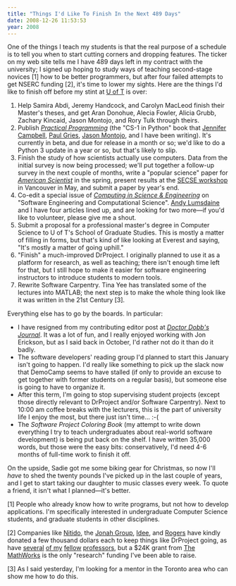 ```yaml
---
title: "Things I'd Like To Finish In the Next 489 Days"
date: 2008-12-26 11:53:53
year: 2008
---
```

One of the things I teach my students is that the real purpose of a schedule is to tell you when to start cutting corners and dropping features. The ticker on my web site tells me I have 489 days left in my contract with the university; I signed up hoping to study ways of teaching second-stage novices [1] how to be better programmers, but after four failed attempts to get NSERC funding [2], it's time to lower my sights. Here are the things I'd like to finish off before my stint at <a href="http://www.cs.toronto.edu">U of T</a> is over:
<ol>
  <li>Help Samira Abdi, Jeremy Handcock, and Carolyn MacLeod finish their Master's theses, and get Aran Donohue, Alecia Fowler, Alicia Grubb, Zachary Kincaid, Jason Montojo, and Rory Tulk through theirs.</li>
  <li>Publish <a href="http://pragprog.com/titles/gwpy/practical-programming"><em>Practical Programming</em></a> (the "CS-1 in Python" book that <a href="http://www.cs.toronto.edu/~campbell">Jennifer Campbell</a>, <a href="http://www.cs.toronto.edu/~pgries">Paul Gries</a>, <a href="http://www.jaysnothere.com/blog/">Jason Montojo</a>, and I have been writing). It's currently in beta, and due for release in a month or so; we'd like to do a Python 3 update in a year or so, but that's likely to slip.</li>
  <li>Finish the study of how scientists actually use computers. Data from the initial survey is now being processed; we'll put together a follow-up survey in the next couple of months, write a "popular science" paper for <a href="http://www.amsci.org"><em>American Scientist</em></a> in the spring, present results at the <a href="http://www.cs.ua.edu/~SECSE09/">SECSE workshop</a> in Vancouver in May, and submit a paper by year's end.</li>
  <li>Co-edit a special issue of <a href="http://cise.aip.org/"><em>Computing in Science &amp; Engineering</em></a> on "Software Engineering and Computational Science". <a href="http://www.cs.indiana.edu/~lums">Andy Lumsdaine</a> and I have four articles lined up, and are looking for two more—if you'd like to volunteer, please give me a shout.</li>
  <li>Submit a proposal for a professional master's degree in Computer Science to U of T's School of Graduate Studies. This is mostly a matter of filling in forms, but that's kind of like looking at Everest and saying, "It's mostly a matter of going uphill."</li>
  <li>"Finish" a much-improved DrProject.  I originally planned to use it as a platform for research, as well as teaching; there isn't enough time left for that, but I still hope to make it easier for software engineering instructors to introduce students to modern tools.</li>
  <li>Rewrite Software Carpentry.  Tina Yee has translated some of the lectures into MATLAB; the next step is to make the whole thing look like it was written in the 21st Century [3].</li>
</ol>
Everything else has to go by the boards. In particular:
<ul>
  <li>I have resigned from my contributing editor post at <a href="http://www.ddj.com"><em>Doctor Dobb's Journal</em></a>. It was a lot of fun, and I really enjoyed working with Jon Erickson, but as I said back in October, I'd rather not do it than do it badly.</li>
  <li>The software developers' reading group I'd planned to start this January isn't going to happen. I'd really like something to pick up the slack now that DemoCamp seems to have stalled (if only to provide an excuse to get together with former students on a regular basis), but someone else is going to have to organize it.</li>
  <li>After this term, I'm going to stop supervising student projects (except those directly relevant to DrProject and/or Software Carpentry). Next to 10:00 am coffee breaks with the lecturers, this is the part of university life I enjoy the most, but there just isn't time… :-(</li>
  <li>The <em>Software Project Coloring Book</em> (my attempt to write down everything I try to teach undergraduates about real-world software development) is being put back on the shelf. I have written 35,000 words, but those were the easy bits: conservatively, I'd need 4-6 months of full-time work to finish it off.</li>
</ul>
On the upside, Sadie got me some biking gear for Christmas, so now I'll <em>have</em> to shed the twenty pounds I've picked up in the last couple of years, and I get to start taking our daughter to music classes every week. To quote a friend, it isn't what I planned—it's better.

[1] People who already know how to write programs, but not how to develop applications. I'm specifically interested in undergraduate Computer Science students, and graduate students in other disciplines.

[2] Companies like <a href="http://www.nitido.com">Nitido</a>, the <a href="http://www.jonahgroup.com">Jonah Group</a>, <a href="http://www.ideeinc.com">Idee</a>, and <a href="http://www.rogers.com">Rogers</a> have kindly donated a few thousand dollars each to keep things like DrProject going, as have  <a href="http://www.dgp.toronto.edu/~ravin/">several</a> <a href="http://www.cs.toronto.edu/~sme">of my</a> <a href="http://www3.fis.utoronto.ca/~yu/">fellow</a> <a href="http://www.cs.toronto.edu/~lilien/">professors</a>,  but a $24K grant from <a href="http://www.mathworks.com">The MathWorks</a> is the only "research" funding I've been able to raise.

[3] As I said yesterday, I'm looking for a mentor in the Toronto area who can show me how to do this.
